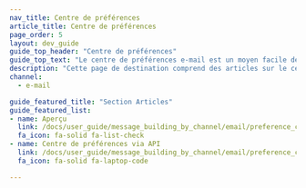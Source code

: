 ```yaml
---
nav_title: Centre de préférences
article_title: Centre de préférences
page_order: 5
layout: dev_guide
guide_top_header: "Centre de préférences"
guide_top_text: "Le centre de préférences e-mail est un moyen facile de gérer les utilisateurs qui reçoivent certains groupes de lettres d’information. Lisez ces articles pour savoir comment créer et gérer votre centre de préférences au moyen du tableau de bord ou via l’API."
description: "Cette page de destination comprend des articles sur le centre de préférences de courrier électronique Braze et la manière d’utiliser l’API du centre de préférences."
channel:
  - e-mail

guide_featured_title: "Section Articles"
guide_featured_list:
- name: Aperçu
  link: /docs/user_guide/message_building_by_channel/email/preference_center/preference_center/
  fa_icon: fa-solid fa-list-check
- name: Centre de préférences via API
  link: /docs/user_guide/message_building_by_channel/email/preference_center/preference_center_via_api/
  fa_icon: fa-solid fa-laptop-code

---
```

<br><br>
